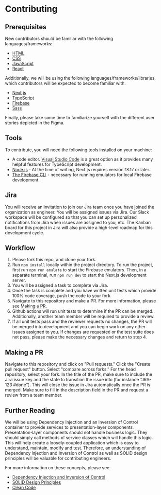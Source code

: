 # Contributing

## Prerequisites

New contributors should be familiar with the following languages/frameworks:

 - [HTML](https://developer.mozilla.org/en-US/docs/Learn/HTML)
 - [CSS](https://developer.mozilla.org/en-US/docs/Learn/CSS)
 - [JavaScript](https://developer.mozilla.org/en-US/docs/Learn/JavaScript)
 - [React](https://react.dev/)

Additionally, we will be using the following languages/frameworks/libraries, which contributors will be expected to become familiar with:

 - [Next.js](https://nextjs.org/)
 - [TypeScript](https://www.typescriptlang.org/)
 - [Firebase](https://firebase.google.com/)
 - [Sass](https://sass-lang.com/)

Finally, please take some time to familiarize yourself with the different user stories depicted in the Figma.

## Tools

To contribute, you will need the following tools installed on your machine:

 - A code editor. [Visual Studio Code](https://code.visualstudio.com/) is a great option as it provides many helpful features for TypeScript development.
 - [Node.js](https://nodejs.org/en) - At the time of writing, Next.js requires version 18.17 or later.
 - [The Firebase CLI](https://firebase.google.com/docs/cli) - necessary for running emulators for local Firebase development.

## Jira

You will receive an invitation to join our Jira team once you have joined the organization as engineer. You will be assigned issues via Jira. Our Slack workspace will be configured so that you can set up personalized notifications from Jira when issues are assigned to you, etc. The Kanban board for this project in Jira will also provide a high-level roadmap for this development cycle.

## Workflow

 1. Please fork this repo, and clone your fork. 
 2. Run `npm install` locally within the project directory. To run the project, first run `npm run emulate` to start the Firebase emulators. Then, in a separate terminal, run `npm run dev` to start the Next.js development server.
 3. You will be assigned a task to complete via Jira.
 4. Once the task is complete and you have written unit tests which provide 100% code coverage, push the code to your fork.
 5. Navigate to this repository and make a PR. For more information, please see [Making a PR](#making-a-pr).
 6. Github actions will run unit tests to determine if the PR can be merged. Additionally, another team member will be required to provide a review.
 7. If all unit tests pass and the reviewer requests no changes, the PR will be merged into development and you can begin work on any other issues assigned to you. If changes are requested or the test suite does not pass, please make the necessary changes and return to step 4.

## Making a PR

Navigate to this repository and click on "Pull requests." Click the "Create pull request" button. Select "compare across forks." For the head repository, select your fork. In the title of the PR, make sure to include the Jira issue key and the state to transition the issue into (for instance "JRA-123 #done"). This will close the issue in Jira automatically once the PR is merged. Make sure to fill in the description field in the PR and request a review from a team member.

## Further Reading
We will be using Dependency Injection and an Inversion of Control container to provide services to presentation-layer components. Presentation-layer components should not handle business logic. They should simply call methods of service classes which will handle this logic. This will help create a loosely-coupled application which is easy to understand, maintain, modify and test. Therefore, an understanding of Dependency Injection and Inversion of Control as well as SOLID design principles will be valuable for contributing engineers. 

For more information on these concepts, please see:

 - [Dependency Injection and Inversion of Control](https://hackernoon.com/beginners-guide-to-inversion-of-control)
 - [SOLID Design Principles](https://hackernoon.com/solid-principles-made-easy-67b1246bcdf)
 - [Clean Code](https://www.oreilly.com/library/view/clean-code-a/9780136083238/)